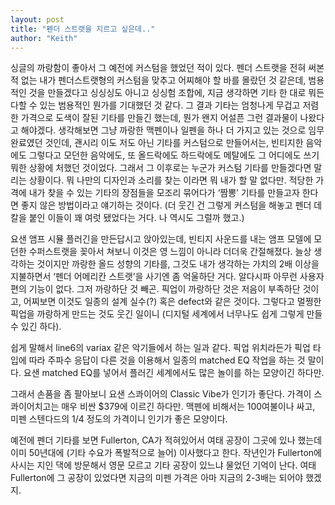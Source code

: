 ```yaml
---
layout: post
title: "펜더 스트랫을 지르고 싶은데.."
author: "Keith"
---
```


싱글의 까랑함이 좋아서 그 예전에 커스텀을 했었던 적이 있다. 펜더 스트랫을 전혀 써본 적 없는 내가 펜더스트랫형의 커스텀을 맞추고 어찌해야 할 바를 몰랐던 것 같은데, 범용적인 것을 만들겠다고 싱싱싱도 아니고 싱싱험 조합에, 지금 생각하면 기타 한 대로 뭐든 다할 수 있는 범용적인 뭔가를 기대했던 것 같다. 그 결과 기타는 엄청나게 무겁고 저렴한 가격으로 도색이 잘된 기타를 만들긴 했는데, 뭔가 왠지 어설픈 그런 결과물이 나왔다고 해야겠다. 생각해보면 그냥 까랑한 맥펜이나 일펜을 하나 더 가지고 있는 것으로 임무 완료였던 것인데, 괜시리 이도 저도 아닌 기타를 커스텀으로 만들어서는, 빈티지한 음악에도 그렇다고 모던한 음악에도, 또 올드락에도 하드락에도 메탈에도 그 어디에도 쓰기 뭐한 상황에 처했던 것이었다. 그래서 그 이후로는 누군가 커스텀 기타를 만들겠다면 말리는 상황이다. 뭐 나만의 디자인과 소리를 찾는 이라면 뭐 내가 할 말 없다만. 적당한 가격에 내가 찾을 수 있는 기타의 장점들을 모조리 묶어다가 ‘짬뽕’ 기타를 만들고자 한다면 좋지 않은 방법이라고 얘기하는 것이다. (더 웃긴 건 그렇게 커스텀을 해놓고 펜더 데칼을 붙인 이들이 꽤 여럿 됐었다는 거다. 나 역시도 그럴까 했고.)


요샌 앰프 시뮬 플러긴을 만든답시고 앉아있는데, 빈티지 사운드를 내는 앰프 모델에 모던한 수퍼스트랫을 꽂아서 쳐보니 이것은 영 느낌이 아니라 더더욱 간절해졌다. 늘상 생각하는 것이지만 까랑한 올드 성향의 기타를, 그것도 내가 생각하는 가치의 2배 이상을 지불하면서 ‘펜더 어메리칸 스트랫’을 사기엔 좀 억울하단 거다. 알다시파 아무런 사용자 편의 기능이 없다. 그저 까랑하단 것 빼곤. 픽업이 까랑하단 것은 저음이 부족하단 것이고, 어찌보면 이것도 일종의 설계 실수(?) 혹은 defect와 같은 것이다. 그렇다고 멀쩡한 픽업을 까랑하게 만드는 것도 웃긴 일이니 (디지털 세계에서 너무나도 쉽게 그렇게 만들 수 있긴 하다).


쉽게 말해서 line6의 variax 같은 악기들에서 하는 일과 같다. 픽업 위치라든가 픽업 타입에 따라 주파수 응답이 다른 것을 이용해서 일종의 matched EQ 작업을 하는 것 말이다. 요샌 matched EQ를 넣어서 플러긴 세계에서도 많은 놀이를 하는 모양이긴 하다만.


그래서 손품을 좀 팔아보니 요샌 스콰이어의 Classic Vibe가 인기가 좋단다. 가격이 스콰이어치고는 매우 비싼 $379에 이르긴 하다만. 맥펜에 비해서는 100여불이나 싸고, 미펜 스텐다드의 1/4 정도의 가격이니 인기가 좋은 모양이다.


예전에 펜더 기타를 보면 Fullerton, CA가 적혀있어서 여태 공장이 그곳에 있나 했는데 이미 50년대에 (기타 수요가 폭발적으로 늘어) 이사했다고 한다. 작년인가 Fullerton에 사시는 지인 댁에 방문해서 영문 모르고 기타 공장이 있느냐 물었던 기억이 난다. 여태 Fullerton에 그 공장이 있었다면 지금의 미펜 가격은 아마 지금의 2-3배는 되어야 했겠지. 


